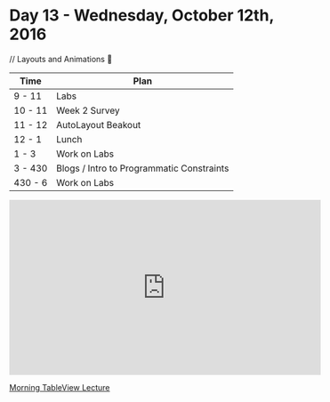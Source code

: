 # Day 13 - Wednesday, October 12th, 2016

 // Layouts and Animations :blue_heart:



Time        |   Plan   |
----------------|-------
9 - 11         | Labs
10 - 11   | Week 2 Survey
11 - 12   | AutoLayout Beakout 
12 - 1    | Lunch
1 - 3     | Work on Labs
3 - 430 | Blogs / Intro to Programmatic Constraints
430 - 6 | Work on Labs



<iframe width="560" height="315" src="https://www.youtube.com/embed/eaaAxD-xZh0" frameborder="0" allowfullscreen></iframe><p><a href="https://www.youtube.com/watch?v=eaaAxD-xZh0">Morning TableView Lecture</a></p>

